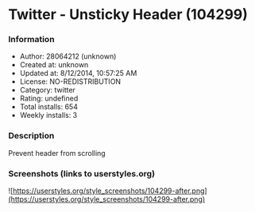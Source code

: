# Twitter - Unsticky Header (104299)

### Information
- Author: 28064212 (unknown)
- Created at: unknown
- Updated at: 8/12/2014, 10:57:25 AM
- License: NO-REDISTRIBUTION
- Category: twitter
- Rating: undefined
- Total installs: 654
- Weekly installs: 3


### Description
Prevent header from scrolling


### Screenshots (links to userstyles.org)
![https://userstyles.org/style_screenshots/104299-after.png](https://userstyles.org/style_screenshots/104299-after.png)


